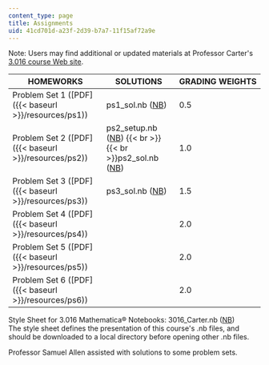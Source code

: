 ```yaml
---
content_type: page
title: Assignments
uid: 41cd701d-a23f-2d39-b7a7-11f15af72a9e
---
```


Note: Users may find additional or updated materials at Professor Carter's [3.016 course Web site](http://pruffle.mit.edu/3.016).

| HOMEWORKS | SOLUTIONS | GRADING WEIGHTS |
| --- | --- | --- |
| Problem Set 1 ([PDF]({{< baseurl >}}/resources/ps1)) | ps1\_sol.nb ([NB](/courses/materials-science-and-engineering/3-016-mathematics-for-materials-scientists-and-engineers-fall-2005/assignments/ps1_sol.nb)) | 0.5 |
| Problem Set 2 ([PDF]({{< baseurl >}}/resources/ps2)) | ps2\_setup.nb ([NB](/courses/materials-science-and-engineering/3-016-mathematics-for-materials-scientists-and-engineers-fall-2005/assignments/ps2_setup.nb))  {{< br >}}  {{< br >}}ps2\_sol.nb ([NB](/courses/materials-science-and-engineering/3-016-mathematics-for-materials-scientists-and-engineers-fall-2005/assignments/ps2_sol.nb)) | 1.0 |
| Problem Set 3 ([PDF]({{< baseurl >}}/resources/ps3)) | ps3\_sol.nb ([NB](/courses/materials-science-and-engineering/3-016-mathematics-for-materials-scientists-and-engineers-fall-2005/assignments/ps3_sol.nb)) | 1.5 |
| Problem Set 4 ([PDF]({{< baseurl >}}/resources/ps4)) | &nbsp; | 2.0 |
| Problem Set 5 ([PDF]({{< baseurl >}}/resources/ps5)) | &nbsp; | 2.0 |
| Problem Set 6 ([PDF]({{< baseurl >}}/resources/ps6)) | &nbsp; | 2.0 

Style Sheet for 3.016 Mathematica® Notebooks: 3016\_Carter.nb ([NB](/courses/materials-science-and-engineering/3-016-mathematics-for-materials-scientists-and-engineers-fall-2005/assignments/3016_Carter.nb))  
The style sheet defines the presentation of this course's .nb files, and should be downloaded to a local directory before opening other .nb files.

Professor Samuel Allen assisted with solutions to some problem sets.